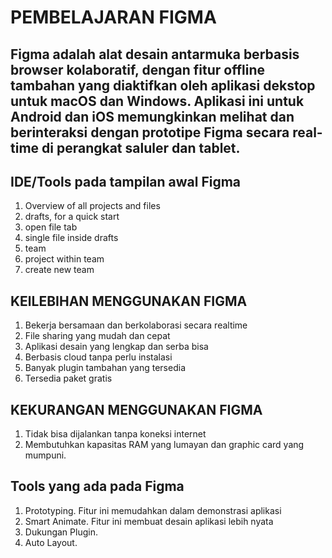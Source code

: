 # PEMBELAJARAN FIGMA

## Figma adalah alat desain antarmuka berbasis browser kolaboratif, dengan fitur offline tambahan yang diaktifkan oleh aplikasi dekstop untuk macOS dan Windows. Aplikasi ini untuk Android dan iOS memungkinkan melihat dan berinteraksi dengan prototipe Figma secara real-time di perangkat saluler dan tablet.

## IDE/Tools pada tampilan awal Figma

1. Overview of all projects and files
2. drafts, for a quick start
3. open file tab
4. single file inside drafts
5. team
6. project within team
7. create new team

## KElLEBIHAN MENGGUNAKAN FIGMA

1. Bekerja bersamaan dan berkolaborasi secara realtime
2. File sharing yang mudah dan cepat
3. Aplikasi desain yang lengkap dan serba bisa
4. Berbasis cloud tanpa perlu instalasi
5. Banyak plugin tambahan yang tersedia
6. Tersedia paket gratis

## KEKURANGAN MENGGUNAKAN FIGMA

1. Tidak bisa dijalankan tanpa koneksi internet
2. Membutuhkan kapasitas RAM yang lumayan dan graphic card yang mumpuni.

## Tools yang ada pada Figma

1. Prototyping. Fitur ini memudahkan dalam demonstrasi aplikasi
2. Smart Animate. Fitur ini membuat desain aplikasi lebih nyata
3. Dukungan Plugin.
4. Auto Layout.